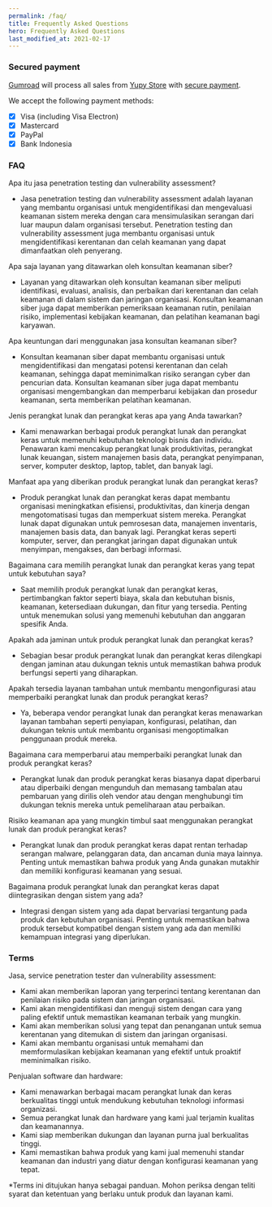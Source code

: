 ```yaml
---
permalink: /faq/
title: Frequently Asked Questions
hero: Frequently Asked Questions
last_modified_at: 2021-02-17
---
```


### Secured payment

[Gumroad](https://gumroad.com/) will process all sales from [Yupy Store](/) with [secure payment](https://customers.gumroad.com/article/189-safe-gumroad-buying).

We accept the following payment methods:
- [x] Visa (including Visa Electron)
- [x] Mastercard
- [x] PayPal
- [x] Bank Indonesia 

### FAQ

Apa itu jasa penetration testing dan vulnerability assessment?
- Jasa penetration testing dan vulnerability assessment adalah layanan yang membantu organisasi untuk mengidentifikasi dan mengevaluasi keamanan sistem mereka dengan cara mensimulasikan serangan dari luar maupun dalam organisasi tersebut. Penetration testing dan vulnerability assessment juga membantu organisasi untuk mengidentifikasi kerentanan dan celah keamanan yang dapat dimanfaatkan oleh penyerang.

Apa saja layanan yang ditawarkan oleh konsultan keamanan siber?
- Layanan yang ditawarkan oleh konsultan keamanan siber meliputi identifikasi, evaluasi, analisis, dan perbaikan dari kerentanan dan celah keamanan di dalam sistem dan jaringan organisasi. Konsultan keamanan siber juga dapat memberikan pemeriksaan keamanan rutin, penilaian risiko, implementasi kebijakan keamanan, dan pelatihan keamanan bagi karyawan.

Apa keuntungan dari menggunakan jasa konsultan keamanan siber?
- Konsultan keamanan siber dapat membantu organisasi untuk mengidentifikasi dan mengatasi potensi kerentanan dan celah keamanan, sehingga dapat meminimalkan risiko serangan cyber dan pencurian data. Konsultan keamanan siber juga dapat membantu organisasi mengembangkan dan memperbarui kebijakan dan prosedur keamanan, serta memberikan pelatihan keamanan.

Jenis perangkat lunak dan perangkat keras apa yang Anda tawarkan?
- Kami menawarkan berbagai produk perangkat lunak dan perangkat keras untuk memenuhi kebutuhan teknologi bisnis dan individu. Penawaran kami mencakup perangkat lunak produktivitas, perangkat lunak keuangan, sistem manajemen basis data, perangkat penyimpanan, server, komputer desktop, laptop, tablet, dan banyak lagi.

Manfaat apa yang diberikan produk perangkat lunak dan perangkat keras?
- Produk perangkat lunak dan perangkat keras dapat membantu organisasi meningkatkan efisiensi, produktivitas, dan kinerja dengan mengotomatisasi tugas dan memperkuat sistem mereka. Perangkat lunak dapat digunakan untuk pemrosesan data, manajemen inventaris, manajemen basis data, dan banyak lagi. Perangkat keras seperti komputer, server, dan perangkat jaringan dapat digunakan untuk menyimpan, mengakses, dan berbagi informasi.

Bagaimana cara memilih perangkat lunak dan perangkat keras yang tepat untuk kebutuhan saya?
- Saat memilih produk perangkat lunak dan perangkat keras, pertimbangkan faktor seperti biaya, skala dan kebutuhan bisnis, keamanan, ketersediaan dukungan, dan fitur yang tersedia. Penting untuk menemukan solusi yang memenuhi kebutuhan dan anggaran spesifik Anda.

Apakah ada jaminan untuk produk perangkat lunak dan perangkat keras?
- Sebagian besar produk perangkat lunak dan perangkat keras dilengkapi dengan jaminan atau dukungan teknis untuk memastikan bahwa produk berfungsi seperti yang diharapkan.

Apakah tersedia layanan tambahan untuk membantu mengonfigurasi atau memperbaiki perangkat lunak dan produk perangkat keras?
- Ya, beberapa vendor perangkat lunak dan perangkat keras menawarkan layanan tambahan seperti penyiapan, konfigurasi, pelatihan, dan dukungan teknis untuk membantu organisasi mengoptimalkan penggunaan produk mereka.

Bagaimana cara memperbarui atau memperbaiki perangkat lunak dan produk perangkat keras?
- Perangkat lunak dan produk perangkat keras biasanya dapat diperbarui atau diperbaiki dengan mengunduh dan memasang tambalan atau pembaruan yang dirilis oleh vendor atau dengan menghubungi tim dukungan teknis mereka untuk pemeliharaan atau perbaikan.

Risiko keamanan apa yang mungkin timbul saat menggunakan perangkat lunak dan produk perangkat keras?
- Perangkat lunak dan produk perangkat keras dapat rentan terhadap serangan malware, pelanggaran data, dan ancaman dunia maya lainnya. Penting untuk memastikan bahwa produk yang Anda gunakan mutakhir dan memiliki konfigurasi keamanan yang sesuai.

Bagaimana produk perangkat lunak dan perangkat keras dapat diintegrasikan dengan sistem yang ada?
- Integrasi dengan sistem yang ada dapat bervariasi tergantung pada produk dan kebutuhan organisasi. Penting untuk memastikan bahwa produk tersebut kompatibel dengan sistem yang ada dan memiliki kemampuan integrasi yang diperlukan.

### Terms 

Jasa, service penetration tester dan vulnerability assessment:
- Kami akan memberikan laporan yang terperinci tentang kerentanan dan penilaian risiko pada sistem dan jaringan organisasi.
- Kami akan mengidentifikasi dan menguji sistem dengan cara yang paling efektif untuk memastikan keamanan terbaik yang mungkin.
- Kami akan memberikan solusi yang tepat dan penanganan untuk semua kerentanan yang ditemukan di sistem dan jaringan organisasi.
- Kami akan membantu organisasi untuk memahami dan memformulasikan kebijakan keamanan yang efektif untuk proaktif meminimalkan risiko.

Penjualan software dan hardware:
- Kami menawarkan berbagai macam perangkat lunak dan keras berkualitas tinggi untuk mendukung kebutuhan teknologi informasi organizasi.
- Semua perangkat lunak dan hardware yang kami jual terjamin kualitas dan keamanannya.
- Kami siap memberikan dukungan dan layanan purna jual berkualitas tinggi.
- Kami memastikan bahwa produk yang kami jual memenuhi standar keamanan dan industri yang diatur dengan konfigurasi keamanan yang tepat.

*Terms ini ditujukan hanya sebagai panduan. Mohon periksa dengan teliti syarat dan ketentuan yang berlaku untuk produk dan layanan kami.
